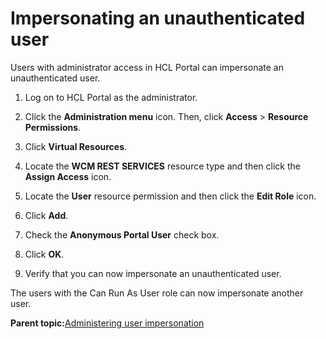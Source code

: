 # Impersonating an unauthenticated user

Users with administrator access in HCL Portal can impersonate an unauthenticated user.

1.  Log on to HCL Portal as the administrator.

2.  Click the **Administration menu** icon. Then, click **Access** \> **Resource Permissions**.

3.  Click **Virtual Resources**.

4.  Locate the **WCM REST SERVICES** resource type and then click the **Assign Access** icon.

5.  Locate the **User** resource permission and then click the **Edit Role** icon.

6.  Click **Add**.

7.  Check the **Anonymous Portal User** check box.

8.  Click **OK**.

9.  Verify that you can now impersonate an unauthenticated user.


The users with the Can Run As User role can now impersonate another user.

**Parent topic:**[Administering user impersonation](../admin-system/impers_user.md)


